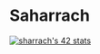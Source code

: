 # Saharrach
[![sharrach's 42 stats](https://badge.mediaplus.ma/starryblue/sharrach)](https://github.com/oakoudad/badge42)
